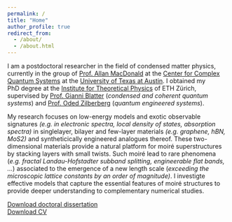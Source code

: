 ```yaml
---
permalink: /
title: "Home"
author_profile: true
redirect_from: 
  - /about/
  - /about.html
---
```


I am a postdoctoral researcher in the field of condensed matter physics, currently in the group of [Prof. Allan MacDonald](https://web2.ph.utexas.edu/~macdgrp/) at the [Center for Complex Quantum Systems](http://order.ph.utexas.edu/) at the [University of Texas at Austin](https://www.utexas.edu/). I obtained my PhD degree at the [Institute for Theoretical Physics](https://itp.phys.ethz.ch/) of ETH Zürich, supervised by [Prof. Gianni Blatter](https://itp.phys.ethz.ch/research/condmat/vortex.html) (*condensed and coherent quantum systems*) and [Prof. Oded Zilberberg](https://quest.phys.ethz.ch/) (*quantum engineered systems*).

My research focuses on low-energy models and exotic observable signatures *(e.g. in electronic spectra, local density of states, absorption spectra)* in singlelayer, bilayer and few-layer materials *(e.g. graphene, hBN, MoS2)* and syntheticically engineered analogues thereof. These two-dimensional materials provide a natural platform for moiré superstructures by stacking layers with small twists. Such moiré lead to rare phenomena (*e.g. fractal Landau-Hofstadter subband splitting, engineerable flat bands, ...*) associated to the emergence of a new length scale (*exceeding the microscopic lattice constants by an order of magnitude)*. I investigte effective models that capture the essential features of moiré structures to provide deeper understanding to complementary numerical studies.

[Download doctoral dissertation](https://doi.org/10.3929/ethz-b-000475934)\
[Download CV](files/CV_WolfTobias_March25_2024.pdf)